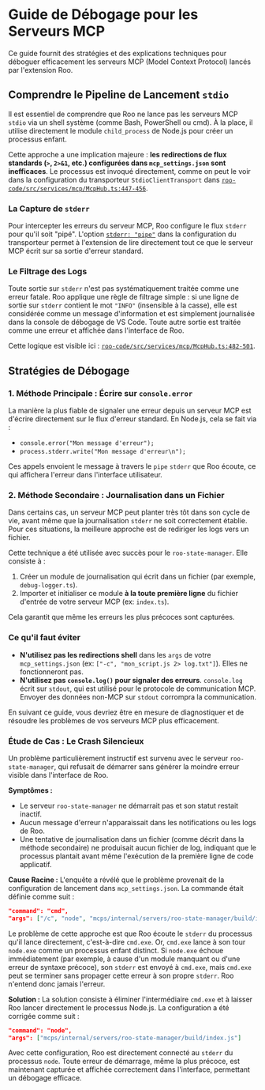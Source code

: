# Guide de Débogage pour les Serveurs MCP

Ce guide fournit des stratégies et des explications techniques pour déboguer efficacement les serveurs MCP (Model Context Protocol) lancés par l'extension Roo.

## Comprendre le Pipeline de Lancement `stdio`

Il est essentiel de comprendre que Roo ne lance pas les serveurs MCP `stdio` via un shell système (comme Bash, PowerShell ou cmd). À la place, il utilise directement le module `child_process` de Node.js pour créer un processus enfant.

Cette approche a une implication majeure : **les redirections de flux standards (`>`, `2>&1`, etc.) configurées dans `mcp_settings.json` sont inefficaces**. Le processus est invoqué directement, comme on peut le voir dans la configuration du transporteur `StdioClientTransport` dans [`roo-code/src/services/mcp/McpHub.ts:447-456`](roo-code/src/services/mcp/McpHub.ts:447-456).

### La Capture de `stderr`

Pour intercepter les erreurs du serveur MCP, Roo configure le flux `stderr` pour qu'il soit "pipé". L'option [`stderr: "pipe"`](roo-code/src/services/mcp/McpHub.ts:455) dans la configuration du transporteur permet à l'extension de lire directement tout ce que le serveur MCP écrit sur sa sortie d'erreur standard.

### Le Filtrage des Logs

Toute sortie sur `stderr` n'est pas systématiquement traitée comme une erreur fatale. Roo applique une règle de filtrage simple : si une ligne de sortie sur `stderr` contient le mot `"INFO"` (insensible à la casse), elle est considérée comme un message d'information et est simplement journalisée dans la console de débogage de VS Code. Toute autre sortie est traitée comme une erreur et affichée dans l'interface de Roo.

Cette logique est visible ici : [`roo-code/src/services/mcp/McpHub.ts:482-501`](roo-code/src/services/mcp/McpHub.ts:482-501).

## Stratégies de Débogage

### 1. Méthode Principale : Écrire sur `console.error`

La manière la plus fiable de signaler une erreur depuis un serveur MCP est d'écrire directement sur le flux d'erreur standard. En Node.js, cela se fait via :

- `console.error("Mon message d'erreur");`
- `process.stderr.write("Mon message d'erreur\n");`

Ces appels envoient le message à travers le `pipe` `stderr` que Roo écoute, ce qui affichera l'erreur dans l'interface utilisateur.

### 2. Méthode Secondaire : Journalisation dans un Fichier

Dans certains cas, un serveur MCP peut planter très tôt dans son cycle de vie, avant même que la journalisation `stderr` ne soit correctement établie. Pour ces situations, la meilleure approche est de rediriger les logs vers un fichier.

Cette technique a été utilisée avec succès pour le `roo-state-manager`. Elle consiste à :
1.  Créer un module de journalisation qui écrit dans un fichier (par exemple, `debug-logger.ts`).
2.  Importer et initialiser ce module **à la toute première ligne** du fichier d'entrée de votre serveur MCP (ex: `index.ts`).

Cela garantit que même les erreurs les plus précoces sont capturées.

### Ce qu'il faut éviter

- **N'utilisez pas les redirections shell** dans les `args` de votre `mcp_settings.json` (ex: `["-c", "mon_script.js 2> log.txt"]`). Elles ne fonctionneront pas.
- **N'utilisez pas `console.log()` pour signaler des erreurs**. `console.log` écrit sur `stdout`, qui est utilisé pour le protocole de communication MCP. Envoyer des données non-MCP sur `stdout` corrompra la communication.

En suivant ce guide, vous devriez être en mesure de diagnostiquer et de résoudre les problèmes de vos serveurs MCP plus efficacement.

### Étude de Cas : Le Crash Silencieux

Un problème particulièrement instructif est survenu avec le serveur `roo-state-manager`, qui refusait de démarrer sans générer la moindre erreur visible dans l'interface de Roo.

**Symptômes :**
*   Le serveur `roo-state-manager` ne démarrait pas et son statut restait inactif.
*   Aucun message d'erreur n'apparaissait dans les notifications ou les logs de Roo.
*   Une tentative de journalisation dans un fichier (comme décrit dans la méthode secondaire) ne produisait aucun fichier de log, indiquant que le processus plantait avant même l'exécution de la première ligne de code applicatif.

**Cause Racine :**
L'enquête a révélé que le problème provenait de la configuration de lancement dans `mcp_settings.json`. La commande était définie comme suit :
```json
"command": "cmd",
"args": ["/c", "node", "mcps/internal/servers/roo-state-manager/build/index.js"]
```
Le problème de cette approche est que Roo écoute le `stderr` du processus qu'il lance directement, c'est-à-dire `cmd.exe`. Or, `cmd.exe` lance à son tour `node.exe` comme un processus enfant distinct. Si `node.exe` échoue immédiatement (par exemple, à cause d'un module manquant ou d'une erreur de syntaxe précoce), son `stderr` est envoyé à `cmd.exe`, mais `cmd.exe` peut se terminer sans propager cette erreur à son propre `stderr`. Roo n'entend donc jamais l'erreur.

**Solution :**
La solution consiste à éliminer l'intermédiaire `cmd.exe` et à laisser Roo lancer directement le processus Node.js. La configuration a été corrigée comme suit :
```json
"command": "node",
"args": ["mcps/internal/servers/roo-state-manager/build/index.js"]
```
Avec cette configuration, Roo est directement connecté au `stderr` du processus `node`. Toute erreur de démarrage, même la plus précoce, est maintenant capturée et affichée correctement dans l'interface, permettant un débogage efficace.